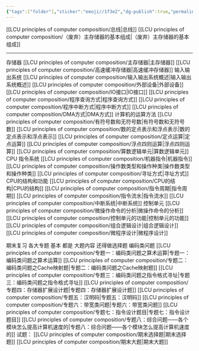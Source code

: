 ```yaml
---
{"tags":["folder"],"sticker":"emoji//1f3e2","dg-publish":true,"permalink":"/LCU principles of computer composition/LCU principles of computer composition/","dgPassFrontmatter":true,"noteIcon":"","created":"2024-09-22T19:30:09.057+08:00","updated":"2025-03-30T15:05:19.764+08:00"}
---
```


[[LCU principles of computer composition/总线\|总线]]
[[LCU principles of computer composition/（废弃）主存储器的基本组成\|（废弃）主存储器的基本组成]]

---
存储器
	[[LCU principles of computer composition/主存储器\|主存储器]]
	[[LCU principles of computer composition/高速缓冲存储器\|高速缓冲存储器]]
输入输出系统
	[[LCU principles of computer composition/输入输出系统概述\|输入输出系统概述]]
	[[LCU principles of computer composition/外部设备\|外部设备]]
	[[LCU principles of computer composition/IO接口\|IO接口]]
	[[LCU principles of computer composition/程序查询方式\|程序查询方式]]
	[[LCU principles of computer composition/程序中断方式\|程序中断方式]]
	[[LCU principles of computer composition/DMA方式\|DMA方式]]
计算机的运算方法
	[[LCU principles of computer composition/有符号数和无符号数\|有符号数和无符号数]]
	[[LCU principles of computer composition/数的定点表示和浮点表示\|数的定点表示和浮点表示]]
	[[LCU principles of computer composition/定点运算\|定点运算]]
	[[LCU principles of computer composition/浮点四则运算\|浮点四则运算]]
	[[LCU principles of computer composition/算数逻辑单元\|算数逻辑单元]]
CPU
	指令系统
		[[LCU principles of computer composition/机器指令\|机器指令]]
		[[LCU principles of computer composition/操作数类型和操作种类\|操作数类型和操作种类]]
		[[LCU principles of computer composition/寻址方式\|寻址方式]]
	CPU的结构和功能
		[[LCU principles of computer composition/CPU的结构\|CPU的结构]]
		[[LCU principles of computer composition/指令周期\|指令周期]]
		[[LCU principles of computer composition/指令流水\|指令流水]]
		[[LCU principles of computer composition/中断系统\|中断系统]]
	控制单元
		[[LCU principles of computer composition/微操作命令的分析\|微操作命令的分析]]
		[[LCU principles of computer composition/控制单元的功能\|控制单元的功能]]
		[[LCU principles of computer composition/组合逻辑设计\|组合逻辑设计]]
		[[LCU principles of computer composition/微程序设计\|微程序设计]]
	
期末复习
各大专题 基本 都是 大题内容   还得做选择题
	编码类问题
		[[LCU principles of computer composition/专题一：编码类问题之算术运算\|专题一：编码类问题之算术运算]]
		[[LCU principles of computer composition/专题二：编码类问题之Cache映射题\|专题二：编码类问题之Cache映射题]]
		[[LCU principles of computer composition/专题三：编码类问题之指令格式寻址\|专题三：编码类问题之指令格式寻址]]
	[[LCU principles of computer composition/专题四：存储器扩展设计题\|专题四：存储器扩展设计题]]
	[[LCU principles of computer composition/专题五：汉明码\|专题五：汉明码]]
	[[LCU principles of computer composition/专题六：带宽类问题\|专题六：带宽类问题]]
	[[LCU principles of computer composition/专题七：指令设计题目\|专题七：指令设计题目]]
	[[LCU principles of computer composition/专题八：综合问题——各个模块怎么提高计算机速度的\|专题八：综合问题——各个模块怎么提高计算机速度的]]
	试题：
		[[LCU principles of computer composition/期末选择题\|期末选择题]]
		[[LCU principles of computer composition/期末大题\|期末大题]]
		
	